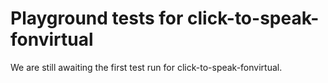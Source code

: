 # Playground tests for click-to-speak-fonvirtual
We are still awaiting the first test run for click-to-speak-fonvirtual.
